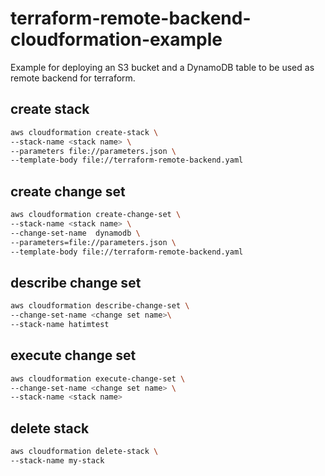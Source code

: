 # terraform-remote-backend-cloudformation-example
Example for deploying an S3 bucket and a DynamoDB table to be used as remote backend for terraform.

## create stack

```bash
aws cloudformation create-stack \
--stack-name <stack name> \
--parameters file://parameters.json \
--template-body file://terraform-remote-backend.yaml
```

## create change set

```bash
aws cloudformation create-change-set \
--stack-name <stack name> \
--change-set-name  dynamodb \
--parameters=file://parameters.json \
--template-body file://terraform-remote-backend.yaml
```

## describe change set

```bash
aws cloudformation describe-change-set \
--change-set-name <change set name>\
--stack-name hatimtest
```

## execute change set

```bash
aws cloudformation execute-change-set \
--change-set-name <change set name> \
--stack-name <stack name>
```

## delete stack

```bash
aws cloudformation delete-stack \
--stack-name my-stack
```
